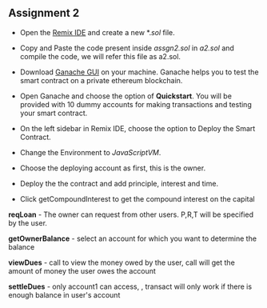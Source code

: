 ## Assignment 2

* Open the [Remix IDE](https://remix.ethereum.org/) and create a new *.*sol* file.

* Copy and Paste the code present inside *assgn2.sol* in *a2.sol* and compile the code, we will refer this file as a2.sol.

* Download [Ganache GUI](https://www.trufflesuite.com/ganache) on your machine. Ganache helps you to test the smart contract on a private ethereum blockchain.

* Open Ganache and choose the option of **Quickstart**. You will be provided with 10 dummy accounts for making transactions and testing your smart contract. 

* On the left sidebar in Remix IDE, choose the option to Deploy the Smart Contract. 

* Change the Environment to *JavaScriptVM*.

* Choose the deploying account as first, this is the owner.

* Deploy the the contract and add principle, interest and time.

* Click getCompoundInterest to get the compound interest on the capital

**reqLoan** -  The owner can request from other users. P,R,T will be specified by the user.

**getOwnerBalance** - select an account for which you want to determine the balance

**viewDues** - call to view the money owed by the user, call will get the amount of money the user owes the account

**settleDues** - only account1 can access, , transact will only work if there is enough balance in user's account


